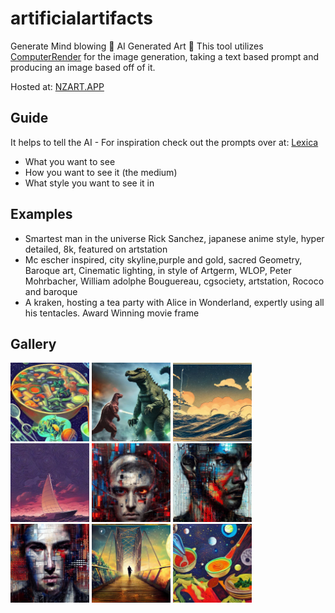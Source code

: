 # artificialartifacts

Generate Mind blowing 🤯 AI Generated Art 🎨
This tool utilizes [ComputerRender](https://computerender.com/) for the image generation,
taking a text based prompt and producing an image based off of it.

Hosted at:  [NZART.APP](https://nzart.app/)

## Guide
It helps to tell the AI - For inspiration check out the prompts over at: [Lexica](https://lexica.art/)
- What you want to see
- How you want to see it (the medium)
- What style you want to see it in

## Examples
- Smartest man in the universe Rick Sanchez, japanese anime style, hyper detailed, 8k, featured on artstation
- Mc escher inspired, city skyline,purple and gold, sacred Geometry, Baroque art, Cinematic lighting, in style of Artgerm, WLOP, Peter Mohrbacher, William adolphe Bouguereau, cgsociety, artstation, Rococo and baroque
- A kraken, hosting a tea party with Alice in Wonderland, expertly using all his tentacles. Award Winning movie frame

## Gallery
<p float="left">
<img src="https://github.com/Nzglobal/artificialartifacts/raw/main/gallery/ai-generated(1).png" width="25%" />
<img src="https://github.com/Nzglobal/artificialartifacts/raw/main/gallery/ai-generated(2).png" width="25%" />
<img src="https://github.com/Nzglobal/artificialartifacts/raw/main/gallery/ai-generated(3).png" width="25%" />
<img src="https://github.com/Nzglobal/artificialartifacts/raw/main/gallery/ai-generated(4).png" width="25%" />
<img src="https://github.com/Nzglobal/artificialartifacts/raw/main/gallery/ai-generated(5).png" width="25%" />
<img src="https://github.com/Nzglobal/artificialartifacts/raw/main/gallery/ai-generated(6).png" width="25%" />
<img src="https://github.com/Nzglobal/artificialartifacts/raw/main/gallery/ai-generated(7).png" width="25%" />
<img src="https://github.com/Nzglobal/artificialartifacts/raw/main/gallery/ai-generated(8).png" width="25%" />
<img src="https://github.com/Nzglobal/artificialartifacts/raw/main/gallery/ai-generated(9).png" width="25%" />
</p>
